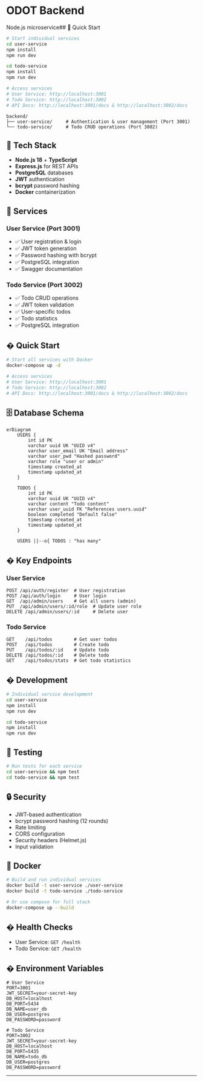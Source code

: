 # ODOT Backend

Node.js microservice## 🚀 Quick Start

```bash
# Start individual services
cd user-service
npm install
npm run dev

cd todo-service
npm install
npm run dev

# Access services
# User Service: http://localhost:3001
# Todo Service: http://localhost:3002
# API Docs: http://localhost:3001/docs & http://localhost:3002/docs
```
```
backend/
├── user-service/     # Authentication & user management (Port 3001)
└── todo-service/     # Todo CRUD operations (Port 3002)

```

## 🚀 Tech Stack

- **Node.js 18** + **TypeScript**
- **Express.js** for REST APIs
- **PostgreSQL** databases
- **JWT** authentication
- **bcrypt** password hashing
- **Docker** containerization

## 📁 Services



### User Service (Port 3001)
- ✅ User registration & login
- ✅ JWT token generation
- ✅ Password hashing with bcrypt
- ✅ PostgreSQL integration
- ✅ Swagger documentation

### Todo Service (Port 3002)
- ✅ Todo CRUD operations
- ✅ JWT token validation
- ✅ User-specific todos
- ✅ Todo statistics
- ✅ PostgreSQL integration

## � Quick Start

```bash
# Start all services with Docker
docker-compose up -d

# Access services
# User Service: http://localhost:3001
# Todo Service: http://localhost:3002
# API Docs: http://localhost:3001/docs & http://localhost:3002/docs
```

## 🗄️ Database Schema

```mermaid
erDiagram
    USERS {
        int id PK
        varchar uuid UK "UUID v4"
        varchar user_email UK "Email address"
        varchar user_pwd "Hashed password"
        varchar role "user or admin"
        timestamp created_at
        timestamp updated_at
    }
    
    TODOS {
        int id PK
        varchar uuid UK "UUID v4"
        varchar content "Todo content"
        varchar user_uuid FK "References users.uuid"
        boolean completed "Default false"
        timestamp created_at
        timestamp updated_at
    }
    
    USERS ||--o{ TODOS : "has many"
```

## � Key Endpoints

### User Service
```
POST /api/auth/register  # User registration
POST /api/auth/login     # User login
GET  /api/admin/users    # Get all users (admin)
PUT  /api/admin/users/:id/role  # Update user role
DELETE /api/admin/users/:id     # Delete user
```

### Todo Service
```
GET    /api/todos        # Get user todos
POST   /api/todos        # Create todo
PUT    /api/todos/:id    # Update todo
DELETE /api/todos/:id    # Delete todo
GET    /api/todos/stats  # Get todo statistics
```

## � Development

```bash
# Individual service development
cd user-service
npm install
npm run dev

cd todo-service
npm install
npm run dev
```

## 🧪 Testing

```bash
# Run tests for each service
cd user-service && npm test
cd todo-service && npm test
```

## 🔒 Security

- JWT-based authentication
- bcrypt password hashing (12 rounds)
- Rate limiting
- CORS configuration
- Security headers (Helmet.js)
- Input validation

## 🐳 Docker

```bash
# Build and run individual services
docker build -t user-service ./user-service
docker build -t todo-service ./todo-service

# Or use compose for full stack
docker-compose up --build
```

## � Health Checks

- User Service: `GET /health`
- Todo Service: `GET /health`

## � Environment Variables

```env
# User Service
PORT=3001
JWT_SECRET=your-secret-key
DB_HOST=localhost
DB_PORT=5434
DB_NAME=user_db
DB_USER=postgres
DB_PASSWORD=password

# Todo Service  
PORT=3002
JWT_SECRET=your-secret-key
DB_HOST=localhost
DB_PORT=5435
DB_NAME=todo_db
DB_USER=postgres
DB_PASSWORD=password
```

---

